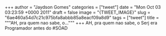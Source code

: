 
+++
author = "Jaydson Gomes"
categories = ["tweet"]
date = "Mon Oct 03 03:23:59 +0000 2011"
draft = false
image = "{TWEET_IMAGE}"
slug = "6ae460a54d7c21c975bfa8abbb85a8eacf09a8d9"
tags = ["tweet"]
title = """AH, pra quem  nao sabe, o..."""
+++
AH, pra quem  nao sabe, o Serj era Programador antes do #SOAD
